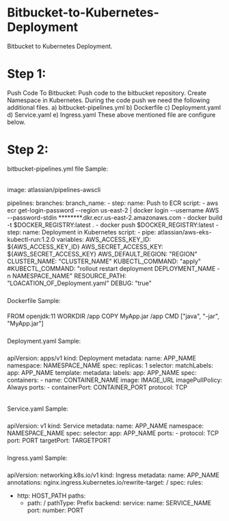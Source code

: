 # Bitbucket-to-Kubernetes-Deployment

Bitbucket to Kubernetes Deployment.
# Step 1:
Push Code To Bitbucket:
Push code to the bitbucket repository.
Create Namespace in Kubernetes.
During the code push we need the following additional files.
    a) bitbucket-pipelines.yml
    b) Dockerfile
    c) Deployment.yaml
    d) Service.yaml
    e) Ingress.yaml
These above mentioned file are configure below.    

# Step 2:
bitbucket-pipelines.yml file Sample:
######
image: atlassian/pipelines-awscli

pipelines:
  branches:
    branch_name:
      - step:
          name: Push to ECR
          script: 
            - aws ecr get-login-password --region us-east-2 | docker login --username AWS --password-stdin ********.dkr.ecr.us-east-2.amazonaws.com
            - docker build -t $DOCKER_REGISTRY:latest .
            - docker push $DOCKER_REGISTRY:latest
       - step:
          name: Deployment in Kubernetes
          script:
            - pipe: atlassian/aws-eks-kubectl-run:1.2.0
              variables:
                AWS_ACCESS_KEY_ID: ${AWS_ACCESS_KEY_ID}
                AWS_SECRET_ACCESS_KEY: ${AWS_SECRET_ACCESS_KEY}
                AWS_DEFAULT_REGION: "REGION"
                CLUSTER_NAME: "CLUSTER_NAME"
                KUBECTL_COMMAND: "apply"
                #KUBECTL_COMMAND: "rollout restart deployment DEPLOYMENT_NAME -n NAMESPACE_NAME"
                RESOURCE_PATH: "LOACATION_OF_Deployment.yaml"
                DEBUG: "true"
#####

Dockerfile Sample:
####

FROM openjdk:11
WORKDIR /app
COPY MyApp.jar /app
CMD ["java", "-jar", "MyApp.jar"]

#####
Deployment.yaml Sample:
#####

apiVersion: apps/v1
kind: Deployment
metadata:
  name: APP_NAME
  namespace: NAMESPACE_NAME
spec:
  replicas: 1
  selector:
    matchLabels:
      app: APP_NAME
  template:
    metadata:
      labels:
        app: APP_NAME
    spec:
      containers:
        - name: CONTAINER_NAME
          image: IMAGE_URL
          imagePullPolicy: Always
          ports:
            - containerPort: CONTAINER_PORT
              protocol: TCP          

######              
Service.yaml Sample:
#####


apiVersion: v1
kind: Service
metadata:
  name: APP_NAME
  namespace: NAMESPACE_NAME
spec:
  selector:
    app: APP_NAME
  ports:
    - protocol: TCP
      port: PORT
      targetPort: TARGETPORT


 #####     
Ingress.yaml Sample:
#####


apiVersion: networking.k8s.io/v1
kind: Ingress
metadata:
  name: APP_NAME
  annotations:
    nginx.ingress.kubernetes.io/rewrite-target: /
spec:
  rules:
  - http: HOST_PATH
      paths:
      - path: /
        pathType: Prefix
        backend:
          service:
            name: SERVICE_NAME
            port:
              number: PORT

